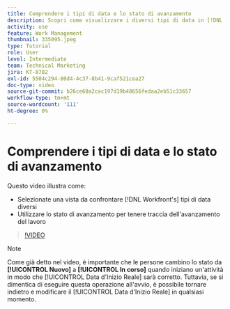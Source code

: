 ```yaml
---
title: Comprendere i tipi di data e lo stato di avanzamento
description: Scopri come visualizzare i diversi tipi di data in [!DNL  Workfront] e utilizza lo stato di avanzamento per aiutarti a tenere traccia dell’avanzamento del lavoro.
activity: use
feature: Work Management
thumbnail: 335095.jpeg
type: Tutorial
role: User
level: Intermediate
team: Technical Marketing
jira: KT-8782
exl-id: 5504c294-80d4-4c37-8b41-9caf521cea27
doc-type: video
source-git-commit: b26ce60a2cac197d19b48656fedaa2eb51c33657
workflow-type: tm+mt
source-wordcount: '111'
ht-degree: 0%

---
```


# Comprendere i tipi di data e lo stato di avanzamento

Questo video illustra come:

* Selezionate una vista da confrontare [!DNL Workfront's] tipi di data diversi
* Utilizzare lo stato di avanzamento per tenere traccia dell&#39;avanzamento del lavoro

>[!VIDEO](https://video.tv.adobe.com/v/335095/?quality=12&learn=on)

>[!NOTE]
>
>Come già detto nel video, è importante che le persone cambino lo stato da **[!UICONTROL Nuovo]** a **[!UICONTROL In corso]** quando iniziano un&#39;attività in modo che [!UICONTROL Data d&#39;Inizio Reale] sarà corretto. Tuttavia, se si dimentica di eseguire questa operazione all&#39;avvio, è possibile tornare indietro e modificare il [!UICONTROL Data d&#39;Inizio Reale] in qualsiasi momento.


<!---
Task progress status overview
Definitions for the project, task, and issue dates within Workfront
Project timelines
--->
